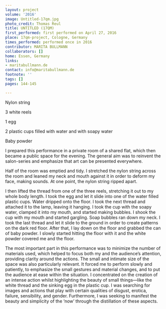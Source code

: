 ```yaml
---
layout: project
volume: '2016'
image: Untitled-17qm.jpg
photo_credit: Thomas Reul
title: UNTITLED (17QM)
first_performed: first performed on April 27, 2016
place: 17qm-project, Cologne, Germany
times_performed: performed once in 2016
contributor: MARITA BULLMANN
collaborators: []
home: Essen, Germany
links:
- maritabullmann.de
contact: info@maritabullmann.de
footnote: ''
tags: []
pages: 144-145

---
```


Nylon string

3 white reels

1 egg

2 plastic cups filled with water and with soapy water

Baby powder

I prepared this performance in a private room of a shared flat, which then became a public space for the evening. The general aim was to reinvent the salon-series and emphasize that art can be presented everywhere.

Half of the room was emptied and tidy. I stretched the nylon string across the room and leaned my neck and mouth against it in order to deform my face, making sounds. At one point, the nylon string ripped apart.

I then lifted the thread from one of the three reels, stretching it out to my whole body length. I took the egg and let it slide into one of the water filled plastic cups. Water dripped onto the floor. I took the next thread and attached it to the lamp, leaving it hanging. I took the cup with the soapy water, clamped it into my mouth, and started making bubbles. I shook the cup with my mouth and started gargling. Soap bubbles ran down my neck. I took the last thread and let it slide to the ground in order to create patterns on the dark red floor. After that, I lay down on the floor and grabbed the can of baby powder. I slowly started hitting the floor with it and the white powder covered me and the floor.

The most important part in this performance was to minimize  the number of materials used, which helped to focus both my and the audience’s attention, providing clarity around the actions. The small and intimate size of the space was also particularly relevant. It forced me to perform slowly and patiently, to emphasize the small gestures and material changes, and to put the audience at ease within the situation. I concentrated on the creation of an intense action whilst highlighting the beauty of small things—like the white thread and the sinking egg in the plastic cup. I was searching for images and actions that play with certain qualities of disgust, erotica, failure, sensibility, and gender. Furthermore, I was seeking to manifest the beauty and simplicity of the ‘now’ through the distillation of these aspects.
